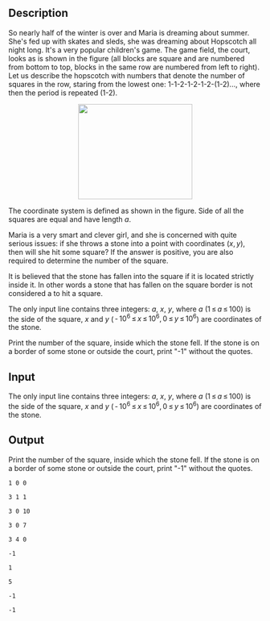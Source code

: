 ## Description

<div><p>So nearly half of the winter is over and Maria is dreaming about summer. She's fed up with skates and sleds, she was dreaming about Hopscotch all night long. It's a very popular children's game. The game field, the court, looks as is shown in the figure (all blocks are square and are numbered from bottom to top, blocks in the same row are numbered from left to right). Let us describe the hopscotch with numbers that denote the number of squares in the row, staring from the lowest one: 1-1-2-1-2-1-2-(1-2)..., where then the period is repeated (1-2).</p><center> <img class="tex-graphics" height="189px" src="file://Qfyeux4J.png" style="max-width: 100.0%;max-height: 100.0%;" width="227px"> </center><p>The coordinate system is defined as shown in the figure. Side of all the squares are equal and have length <span class="tex-span"><i>a</i></span>.</p><p>Maria is a very smart and clever girl, and she is concerned with quite serious issues: if she throws a stone into a point with coordinates <span class="tex-span">(<i>x</i>, <i>y</i>)</span>, then will she hit some square? If the answer is positive, you are also required to determine the number of the square.</p><p>It is believed that the stone has fallen into the square if it is located <span class="tex-font-style-bf">strictly</span> inside it. In other words a stone that has fallen on the square border is not considered a to hit a square.</p></div><div class="input-specification"><p>The only input line contains three integers: <span class="tex-span"><i>a</i></span>, <span class="tex-span"><i>x</i></span>, <span class="tex-span"><i>y</i></span>, where <span class="tex-span"><i>a</i></span> (<span class="tex-span">1 ≤ <i>a</i> ≤ 100</span>) is the side of the square, <span class="tex-span"><i>x</i></span> and <span class="tex-span"><i>y</i></span> (<span class="tex-span"> - 10<sup class="upper-index">6</sup> ≤ <i>x</i> ≤ 10<sup class="upper-index">6</sup>, 0 ≤ <i>y</i> ≤ 10<sup class="upper-index">6</sup></span>) are coordinates of the stone.</p></div><div class="output-specification"><p>Print the number of the square, inside which the stone fell. If the stone is on a border of some stone or outside the court, print "<span class="tex-font-style-tt">-1</span>" without the quotes.</p></div>

## Input

<p>The only input line contains three integers: <span class="tex-span"><i>a</i></span>, <span class="tex-span"><i>x</i></span>, <span class="tex-span"><i>y</i></span>, where <span class="tex-span"><i>a</i></span> (<span class="tex-span">1 ≤ <i>a</i> ≤ 100</span>) is the side of the square, <span class="tex-span"><i>x</i></span> and <span class="tex-span"><i>y</i></span> (<span class="tex-span"> - 10<sup class="upper-index">6</sup> ≤ <i>x</i> ≤ 10<sup class="upper-index">6</sup>, 0 ≤ <i>y</i> ≤ 10<sup class="upper-index">6</sup></span>) are coordinates of the stone.</p>

## Output

<p>Print the number of the square, inside which the stone fell. If the stone is on a border of some stone or outside the court, print "<span class="tex-font-style-tt">-1</span>" without the quotes.</p>





```input1
1 0 0

```




```input2
3 1 1

```




```input3
3 0 10

```




```input4
3 0 7

```




```input5
3 4 0

```




```output1
-1

```




```output2
1

```




```output3
5

```




```output4
-1

```




```output5
-1

```


